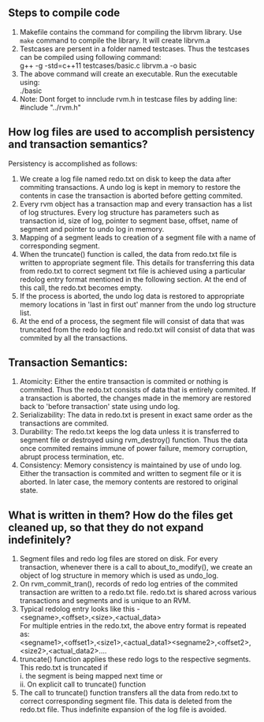 ## Steps to compile code
1) 	Makefile contains the command for compiling the librvm library. Use `make` command to compile the library. It will create librvm.a  
2) 	Testcases are persent in a folder named testcases. Thus the testcases can be compiled using following command:  
      g++ -g -std=c++11 testcases/basic.c librvm.a -o basic  
3) 	The above command will create an executable. Run the executable using:  
      ./basic  
4) 	Note: Dont forget to innclude rvm.h in testcase files by adding line: #include "../rvm.h"  

## How log files are used to accomplish persistency and transaction semantics?  
Persistency is accomplished as follows:  
1)	We create a log file named redo.txt on disk to keep the data after commiting transactions. A undo log is kept in memory to restore the contents in case the transaction is aborted before getting commited.  
2)	Every rvm object has a transaction map and every transaction has a list of log structures. Every log structure has parameters such as transaction id, size of log, pointer to segment base, offset, name of segment and pointer to undo log in memory.  
3)	Mapping of a segment leads to creation of a segment file with a name of corresponding segment.  
4)	When the truncate() function is called, the data from redo.txt file is written to appropriate segment file. This details for transferring this data from redo.txt to correct segment txt file is achieved using a particular redolog entry format mentioned in the following section. At the end of this call, the redo.txt becomes empty.  
5)	If the process is aborted, the undo log data is restored to appropriate memory locations in 'last in first out' manner from the undo log structure list.  
6)	At the end of a process, the segment file will consist of data that was truncated from the redo log file and redo.txt will consist of data that was commited by all the transactions.  

## Transaction Semantics:
1)	Atomicity: Either the entire transaction is commited or nothing is commited. Thus the redo.txt consists of data that is entirely commited. If a transaction is aborted, the changes made in the memory are restored back to 'before transaction' state using undo log.  
2)	Serializability: The data in redo.txt is present in exact same order as the transactions are commited.  
3)	Durability:	The redo.txt keeps the log data unless it is transferred to segment file or destroyed using rvm_destroy() function. Thus the data once commited remains immune of power failure, memory corruption, abrupt process termination, etc.  
4)	Consistency: Memory consistency is maintained by use of undo log. Either the transaction is commited and written to segment file or it is aborted. In later case, the memory contents are restored to original state.  

## What is written in them? How do the files get cleaned up, so that they do not expand indefinitely?

1) 	Segment files and redo log files are stored on disk. For every transaction, whenever there is a call to about_to_modify(), we create an object of log structure in memory which is used as undo_log.  
2)	On rvm_commit_tran(), records of redo log entries of the commited transaction are written to a redo.txt file. redo.txt is shared across various transactions and segments and is unique to an RVM.  
3)	Typical redolog entry looks like this -  
    \<segname\>,\<offset\>,\<size\>,\<actual_data\>  
    For multiple entries in the redo.txt, the above entry format is repeated as:  
    \<segname1\>,\<offset1\>,\<size1\>,\<actual_data1\>\<segname2\>,\<offset2\>,\<size2\>,\<actual_data2\>....  
4)	truncate() function applies these redo logs to the respective segments. This redo.txt is truncated if   
    i. the segment is being mapped next time or   
    ii. On explicit call to truncate() function  
5)	The call to truncate() function transfers all the data from redo.txt to correct corresponding segment file. This data is deleted from the redo.txt file. Thus indefinite expansion of the log file is avoided.  